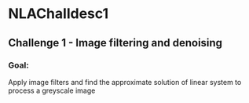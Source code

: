 # NLAChalldesc1

## Challenge 1 - Image filtering and denoising
### Goal: 
Apply image filters and find the approximate solution of linear system to process a
greyscale image